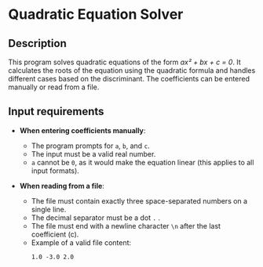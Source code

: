 # Quadratic Equation Solver  

## Description
This program solves quadratic equations of the form *ax² + bx + c = 0*. 
It calculates the roots of the equation using the quadratic formula and handles 
different cases based on the discriminant. The coefficients can be entered manually 
or read from a file.  

## Input requirements
- **When entering coefficients manually**:  
  - The program prompts for `a`, `b`, and `c`.  
  - The input must be a valid real number.  
  - `a` cannot be `0`, as it would make the equation linear (this applies to all input formats).

- **When reading from a file**:  
  - The file must contain exactly three space-separated numbers on a single line.
  - The decimal separator must be a dot `.` . 
  - The file must end with a newline character `\n` after the last coefficient (c).
  - Example of a valid file content:  
    ```
    1.0 -3.0 2.0
    ```